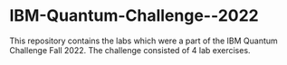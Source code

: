 # IBM-Quantum-Challenge--2022
This repository contains the labs which were a part of the IBM Quantum Challenge Fall 2022. The challenge consisted of 4 lab exercises.
